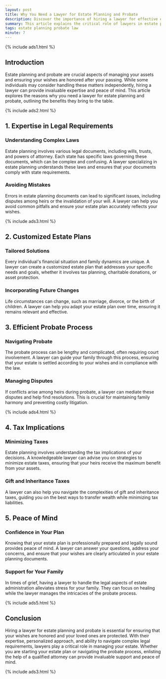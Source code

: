 ```yaml
---
layout: post
title: Why You Need a Lawyer for Estate Planning and Probate
description: Discover the importance of hiring a lawyer for effective estate planning and navigating the probate process.
summary: This article explains the critical role of lawyers in estate planning and probate, highlighting key benefits and considerations.
tags: estate planning probate law
minute: 7
---
```


{% include ads1.html %}

## Introduction

Estate planning and probate are crucial aspects of managing your assets and ensuring your wishes are honored after your passing. While some individuals may consider handling these matters independently, hiring a lawyer can provide invaluable expertise and peace of mind. This article explores the reasons why you need a lawyer for estate planning and probate, outlining the benefits they bring to the table.

{% include ads2.html %}

## 1. Expertise in Legal Requirements

### Understanding Complex Laws
Estate planning involves various legal documents, including wills, trusts, and powers of attorney. Each state has specific laws governing these documents, which can be complex and confusing. A lawyer specializing in estate planning understands these laws and ensures that your documents comply with state requirements.

### Avoiding Mistakes
Errors in estate planning documents can lead to significant issues, including disputes among heirs or the invalidation of your will. A lawyer can help you avoid common pitfalls and ensure your estate plan accurately reflects your wishes.

{% include ads3.html %}

## 2. Customized Estate Plans

### Tailored Solutions
Every individual's financial situation and family dynamics are unique. A lawyer can create a customized estate plan that addresses your specific needs and goals, whether it involves tax planning, charitable donations, or asset protection.

### Incorporating Future Changes
Life circumstances can change, such as marriage, divorce, or the birth of children. A lawyer can help you adapt your estate plan over time, ensuring it remains relevant and effective.

## 3. Efficient Probate Process

### Navigating Probate
The probate process can be lengthy and complicated, often requiring court involvement. A lawyer can guide your family through this process, ensuring that your estate is settled according to your wishes and in compliance with the law.

### Managing Disputes
If conflicts arise among heirs during probate, a lawyer can mediate these disputes and help find resolutions. This is crucial for maintaining family harmony and preventing costly litigation.

{% include ads4.html %}

## 4. Tax Implications

### Minimizing Taxes
Estate planning involves understanding the tax implications of your decisions. A knowledgeable lawyer can advise you on strategies to minimize estate taxes, ensuring that your heirs receive the maximum benefit from your assets.

### Gift and Inheritance Taxes
A lawyer can also help you navigate the complexities of gift and inheritance taxes, guiding you on the best ways to transfer wealth while minimizing tax liabilities.

## 5. Peace of Mind

### Confidence in Your Plan
Knowing that your estate plan is professionally prepared and legally sound provides peace of mind. A lawyer can answer your questions, address your concerns, and ensure that your wishes are clearly articulated in your estate planning documents.

### Support for Your Family
In times of grief, having a lawyer to handle the legal aspects of estate administration alleviates stress for your family. They can focus on healing while the lawyer manages the intricacies of the probate process.

{% include ads5.html %}

## Conclusion

Hiring a lawyer for estate planning and probate is essential for ensuring that your wishes are honored and your loved ones are protected. With their expertise, personalized approach, and ability to navigate complex legal requirements, lawyers play a critical role in managing your estate. Whether you are starting your estate plan or navigating the probate process, enlisting the help of a qualified attorney can provide invaluable support and peace of mind.

{% include ads3.html %}
